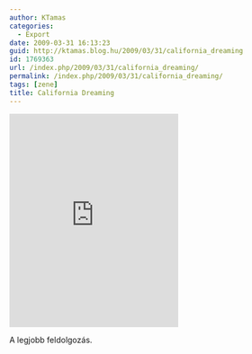 ```yaml
---
author: KTamas
categories:
  - Export
date: 2009-03-31 16:13:23
guid: http://ktamas.blog.hu/2009/03/31/california_dreaming
id: 1769363
url: /index.php/2009/03/31/california_dreaming/
permalink: /index.php/2009/03/31/california_dreaming/
tags: [zene]
title: California Dreaming
---
```


<iframe src="https://open.spotify.com/embed/track/4VvWuOx6dnzZu7lpYJS7Z8" width="300" height="380" frameborder="0" allowtransparency="true" allow="encrypted-media"></iframe>

A legjobb feldolgozás.
